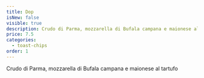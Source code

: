 ```yaml
---
title: Dop
isNew: false
visible: true
description: Crudo di Parma, mozzarella di Bufala campana e maionese al tartufo
price: 7.5
categories:
  - toast-chips
order: 1
---
```

Crudo di Parma, mozzarella di Bufala campana e maionese al tartufo